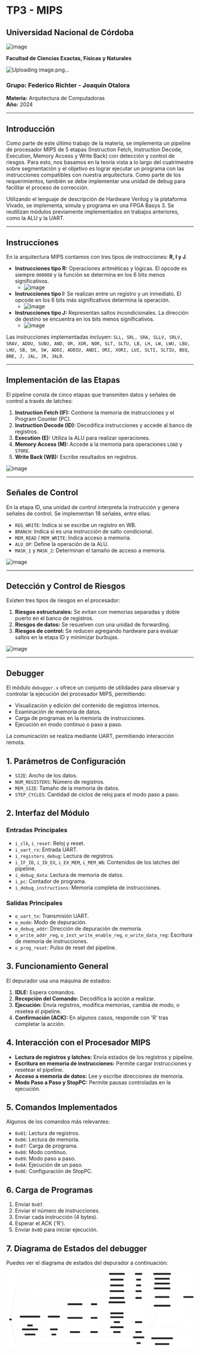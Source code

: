 # TP3 - MIPS

## Universidad Nacional de Córdoba
![image](https://github.com/user-attachments/assets/16ea052b-a425-4ebf-8b1b-adf87b052919)

**Facultad de Ciencias Exactas, Físicas y Naturales**

![Uploading image.png…]()


### Grupo: Federico Richter - Joaquín Otalora  
**Materia:** Arquitectura de Computadoras  
**Año:** 2024  

---

## Introducción

Como parte de este último trabajo de la materia, se implementa un pipeline de procesador MIPS de 5 etapas (Instruction Fetch, Instruction Decode, Execution, Memory Access y Write Back) con detección y control de riesgos. Para esto, nos basamos en la teoría vista a lo largo del cuatrimestre sobre segmentación y el objetivo es lograr ejecutar un programa con las instrucciones compatibles con nuestra arquitectura. Como parte de los requerimientos, también se debe implementar una unidad de debug para facilitar el proceso de corrección.

Utilizando el lenguaje de descripción de Hardware Verilog y la plataforma Vivado, se implementa, simula y programa en una FPGA Basys 3. Se reutilizan módulos previamente implementados en trabajos anteriores, como la ALU y la UART.

---

## Instrucciones

En la arquitectura MIPS contamos con tres tipos de instrucciones: **R, I y J**.

- **Instrucciones tipo R:** Operaciones aritméticas y lógicas. El opcode es siempre `000000` y la función se determina en los 6 bits menos significativos.
  - ![image](https://github.com/user-attachments/assets/aabd4949-8c5f-4e58-b97c-545dd905f0b1)
- **Instrucciones tipo I:** Se realizan entre un registro y un inmediato. El opcode en los 6 bits más significativos determina la operación.
  - ![image](https://github.com/user-attachments/assets/04be5045-e039-4907-9d87-09ec0eacd498)
- **Instrucciones tipo J:** Representan saltos incondicionales. La dirección de destino se encuentra en los bits menos significativos.
  - ![image](https://github.com/user-attachments/assets/0360e80e-f955-4d6f-85a8-bd19861c93f1)

Las instrucciones implementadas incluyen: `SLL, SRL, SRA, SLLV, SRLV, SRAV, ADDU, SUBU, AND, OR, XOR, NOR, SLT, SLTU, LB, LH, LW, LWU, LBU, LHU, SB, SH, SW, ADDI, ADDIU, ANDI, ORI, XORI, LUI, SLTI, SLTIU, BEQ, BNE, J, JAL, JR, JALR`.

---

## Implementación de las Etapas

El pipeline consta de cinco etapas que transmiten datos y señales de control a través de latches:

1. **Instruction Fetch (IF):** Contiene la memoria de instrucciones y el Program Counter (PC).
2. **Instruction Decode (ID):** Decodifica instrucciones y accede al banco de registros.
3. **Execution (E):** Utiliza la ALU para realizar operaciones.
4. **Memory Access (M):** Accede a la memoria para operaciones `LOAD` y `STORE`.
5. **Write Back (WB):** Escribe resultados en registros.

![image](https://github.com/user-attachments/assets/333bbefa-7038-41ef-b8ac-b830b0333a5f)


---

## Señales de Control

En la etapa ID, una unidad de control interpreta la instrucción y genera señales de control. Se implementan 18 señales, entre ellas:

- `REG_WRITE`: Indica si se escribe un registro en WB.
- `BRANCH`: Indica si es una instrucción de salto condicional.
- `MEM_READ` / `MEM_WRITE`: Indica acceso a memoria.
- `ALU_OP`: Define la operación de la ALU.
- `MASK_1` y `MASK_2`: Determinan el tamaño de acceso a memoria.

![image](https://github.com/user-attachments/assets/22d7b670-26a7-47dc-ab54-e3ab199917d2)

---

## Detección y Control de Riesgos

Existen tres tipos de riesgos en el procesador:

1. **Riesgos estructurales:** Se evitan con memorias separadas y doble puerto en el banco de registros.
2. **Riesgos de datos:** Se resuelven con una unidad de forwarding.
3. **Riesgos de control:** Se reducen agregando hardware para evaluar saltos en la etapa ID y minimizar burbujas.

![image](https://github.com/user-attachments/assets/5786c313-137d-449a-8798-feaee2ad3006)

---

## Debugger

El módulo `debugger.v` ofrece un conjunto de utilidades para observar y controlar la ejecución del procesador MIPS, permitiendo:

- Visualización y edición del contenido de registros internos.
- Examinación de memoria de datos.
- Carga de programas en la memoria de instrucciones.
- Ejecución en modo continuo o paso a paso.

La comunicación se realiza mediante UART, permitiendo interacción remota.

## 1. Parámetros de Configuración

- `SIZE`: Ancho de los datos.
- `NUM_REGISTERS`: Número de registros.
- `MEM_SIZE`: Tamaño de la memoria de datos.
- `STEP_CYCLES`: Cantidad de ciclos de reloj para el modo paso a paso.

## 2. Interfaz del Módulo

### Entradas Principales

- `i_clk`, `i_reset`: Reloj y reset.
- `i_uart_rx`: Entrada UART.
- `i_registers_debug`: Lectura de registros.
- `i_IF_ID`, `i_ID_EX`, `i_EX_MEM`, `i_MEM_WB`: Contenidos de los latches del pipeline.
- `i_debug_data`: Lectura de memoria de datos.
- `i_pc`: Contador de programa.
- `i_debug_instructions`: Memoria completa de instrucciones.

### Salidas Principales

- `o_uart_tx`: Transmisión UART.
- `o_mode`: Modo de depuración.
- `o_debug_addr`: Dirección de depuración de memoria.
- `o_write_addr_reg`, `o_inst_write_enable_reg`, `o_write_data_reg`: Escritura de memoria de instrucciones.
- `o_prog_reset`: Pulso de reset del pipeline.

## 3. Funcionamiento General

El depurador usa una máquina de estados:

1. **IDLE:** Espera comandos.
2. **Recepción del Comando:** Decodifica la acción a realizar.
3. **Ejecución:** Envía registros, modifica memorias, cambia de modo, o resetea el pipeline.
4. **Confirmación (ACK):** En algunos casos, responde con 'R' tras completar la acción.

## 4. Interacción con el Procesador MIPS

- **Lectura de registros y latches:** Envía estados de los registros y pipeline.
- **Escritura en memoria de instrucciones:** Permite cargar instrucciones y resetear el pipeline.
- **Acceso a memoria de datos:** Lee y escribe direcciones de memoria.
- **Modo Paso a Paso y StopPC:** Permite pausas controladas en la ejecución.

## 5. Comandos Implementados

Algunos de los comandos más relevantes:

- `0x01`: Lectura de registros.
- `0x06`: Lectura de memoria.
- `0x07`: Carga de programa.
- `0x08`: Modo continuo.
- `0x09`: Modo paso a paso.
- `0x0A`: Ejecución de un paso.
- `0x0E`: Configuración de StopPC.

## 6. Carga de Programas

1. Enviar `0x07`.
2. Enviar el número de instrucciones.
3. Enviar cada instrucción (4 bytes).
4. Esperar el ACK ('R').
5. Enviar `0x0D` para iniciar ejecución.

## 7. Diagrama de Estados del debugger

Puedes ver el diagrama de estados del depurador a continuación:

![Diagrama de Estados del Depurador](scripts/Debugger_State_Diagram.svg)
